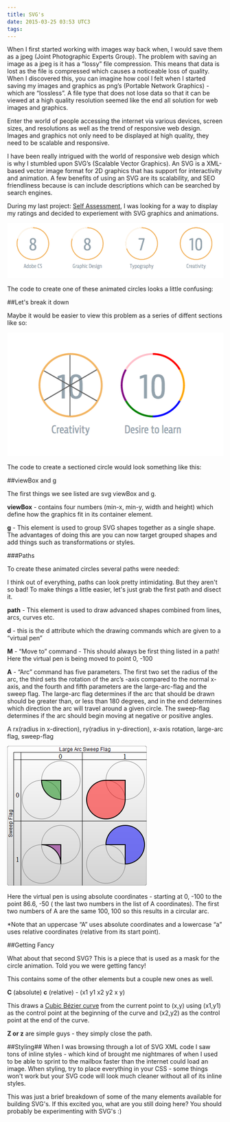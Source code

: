 ```yaml
---
title: SVG's
date: 2015-03-25 03:53 UTC3
tags:
---
```


When I first started working with images way back when, I would save them as a jpeg (Joint Photographic Experts Group). The problem with saving an image as a jpeg is it has a “lossy” file compression. This means that data is lost as the file is compressed which causes a noticeable loss of quality. When I discovered this, you can imagine how cool I felt when I started saving my images and graphics as png’s (Portable Network Graphics) -  which are “lossless”. A file type that does not lose data so that it can be viewed at a high quality resolution seemed like the end all solution for web images and graphics.

Enter the world of people accessing the internet via various devices, screen sizes, and resolutions as well as the trend of responsive web design. Images and graphics not only need to be displayed at high quality, they need to be scalable and responsive. 

I have been really intrigued with the world of responsive web design which is why I stumbled upon SVG’s (Scalable Vector Graphics). An SVG is a XML-based vector image format for 2D graphics that has support for interactivity and animation. A few benefits of using an SVG are its scalability, and SEO friendliness because is can include descriptions which can be searched by search engines.

During my last project: [Self Assessment](http://ericagarcia.me/projects/assessment/ "Self Assessment"), I was looking for a way to display my ratings and decided to experiement with SVG graphics and animations. 


![svg_circles](/images/blog/svg/svg_circles.png)


The code to create one of these animated circles looks a little confusing:

<script src="https://gist.github.com/Sneakingrocky/09fbb1e2d4b5dfc8af2d.js"></script>


##Let's break it down

Maybe it would be easier to view this problem as a series of diffent sections like so:

![svg_circles](/images/blog/svg/svg_circles_divided.png)

The code to create a sectioned circle would look something like this:

<script src="https://gist.github.com/Sneakingrocky/a87b2b0803ed122c9bbd.js"></script>

##viewBox and g

The first things we see listed are svg viewBox and g.

<script src="https://gist.github.com/Sneakingrocky/d32a3bf9cfd12eb5279f.js"></script>


**viewBox** - contains four numbers (min-x, min-y, width and height) which define how the graphics fit in its container element. 

**g** - This element is used to group SVG shapes together as a single shape. The advantages of doing this are you can now target grouped shapes and add things such as transformations or styles.

###Paths

To create these animated circles several paths were needed:

<script src="https://gist.github.com/Sneakingrocky/1ba09a94d2c33a8954e4.js"></script>

I think out of everything, paths can look pretty intimidating. But they aren't so bad! To make things a little easier, let's just grab the first path and disect it.

<script src="https://gist.github.com/Sneakingrocky/99667e908a90482a804c.js"></script>

**path** - This element is used to draw advanced shapes combined from lines, arcs, curves etc. 

**d** - this is the d attribute which the drawing commands which are given to a “virtual pen” 

**M** - “Move to” command - This should always be first thing listed in a path! Here the virtual pen is being moved to point 0, -100
  <script src="https://gist.github.com/Sneakingrocky/99667e908a90482a804c.js"></script>


**A** - “Arc” command has five parameters. The first two set the radius of the arc, the third sets the rotation of the arc’s -axis compared to the normal x-axis, and the fourth and fifth parameters are the large-arc-flag and the sweep flag. The large-arc flag  determines if the arc that should be drawn should be greater than, or less than 180 degrees, and in the end determines which direction the arc will travel around a given circle. The sweep-flag determines if the arc should begin moving at negative or positive angles. 

A rx(radius in x-direction), ry(radius in y-direction), x-axis rotation, large-arc flag, sweep-flag

![svg_arcs](/images/blog/svg/SVGArcs_Flags.png)

Here the virtual pen is using absolute coordinates - starting at 0, -100 to the point 86.6, -50 ( the last two numbers in the list of A coordinates). The first two numbers of A are the same 100, 100 so this results in a circular arc.

<script src="https://gist.github.com/Sneakingrocky/99667e908a90482a804c.js"></script>

*Note that an uppercase “A” uses absolute coordinates and a lowercase “a” uses relative coordinates (relative from its start point).

##Getting Fancy

What about that second SVG? This is a piece that is used as a mask for the circle animation. Told you we were getting fancy!

<script src="https://gist.github.com/Sneakingrocky/2ed94c52b0eec7222230.js"></script>

This contains some of the other elements but a couple new ones as well.

**C** (absolute) **c** (relative) - (x1 y1 x2 y2 x y)

This draws a [Cubic Bézier curve](http://en.wikipedia.org/wiki/B%C3%A9zier_curve#Cubic_B.C3.A9zier_curves "Cubic Bézier curve") from the current point to (x,y) using (x1,y1) as the control point at the beginning of the curve and (x2,y2) as the control point at the end of the curve.

**Z or z** are simple guys - they simply close the path.

##Styling##
When I was browsing through a lot of SVG XML code I saw tons of inline styles - which kind of brought me nightmares of when I used to be able to sprint to the mailbox faster than the internet could load an image. When styling, try to place everything in your CSS - some things won't work but your SVG code will look much cleaner without all of its inline styles.

This was just a brief breakdown of some of the many elements available for building SVG's. If this excited you, what are you still doing here? You should probably be experimenting with SVG's :)






